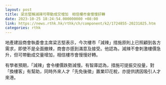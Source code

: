 ```yaml
---
layout: post
title: 梁志堅稱減辣可帶動成交增加　相信樓市會慢慢好轉
date: 2023-10-25 18:24:54.000000000 +08:00
link: https://news.rthk.hk/rthk/ch/component/k2/1724855-20231025.htm
categories: rthk
---
```


地產建設商會執委會主席梁志堅表示，今次樓市「減辣」措施原則上已照顧到各方需求，即使不是全面撤辣，商會亦感到滿意及接受。他認為，減辣不會刺激樓價急升，但可帶動成交量增加，相信樓市會慢慢好轉。

有學者預期，「減辣」會令樓價跌勢減慢。有智庫認為，措施可提振交投量，對「換樓客」有幫助，同時外來人才「先免後徵」置業印花稅，亦提供誘因吸引人才來港。
